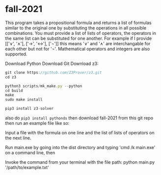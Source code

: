 # fall-2021

This program takes a propositional formula and returns a list of formulas similar to the original one by substituting the operations in all possible combinations. You must provide a list of lists of operators, the operators in the same list can be substituted for one another. For example if I provide [['∨', '∧'], ['→', '↔'], ['¬']] this means '∨' and '∧' are interchangable for each other but not for '¬'. Mathematical operators and integers are also supported.

Download Python
Download Git
Download z3:
```jsx
git clone https://github.com/Z3Prover/z3.git
cd z3

python3 scripts/mk_make.py --python
cd build
make
sudo make install

pip3 install z3-solver
```
also do `pip3 install pythonds`
then download fall-2021 from this git repo
then run an example file like so:

Input a file with the formula on one line and the list of lists of operators on the next line.

Run main.exe by going into the dist directory and typing 'cmd /k main.exe' on a command line, then 

Invoke the command from your terminal with the file path: python main.py '/path/to/example.txt'
